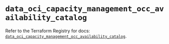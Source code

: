 # `data_oci_capacity_management_occ_availability_catalog`

Refer to the Terraform Registry for docs: [`data_oci_capacity_management_occ_availability_catalog`](https://registry.terraform.io/providers/oracle/oci/6.18.0/docs/data-sources/capacity_management_occ_availability_catalog).
